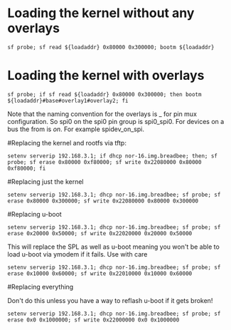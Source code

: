 # Loading the kernel without any overlays

```sf probe; sf read ${loadaddr} 0x80000 0x300000; bootm ${loadaddr}```

# Loading the kernel with overlays

```sf probe; if sf read ${loadaddr} 0x80000 0x300000; then bootm ${loadaddr}#base#overlay1#overlay2; fi```

Note that the naming convention for the overlays is <function>_<pingroup> for pin mux configuration.
So spi0 on the spi0 pin group is spi0_spi0. For devices on a bus the from is <device>_on_<bus>. For
example spidev_on_spi.

#Replacing the kernel and rootfs via tftp:

```setenv serverip 192.168.3.1; if dhcp nor-16.img.breadbee; then; sf probe; sf erase 0x80000 0xf80000; sf write 0x22080000 0x80000 0xf80000; fi```

#Replacing just the kernel

```setenv serverip 192.168.3.1; dhcp nor-16.img.breadbee; sf probe; sf erase 0x80000 0x300000; sf write 0x22080000 0x80000 0x300000```

#Replacing u-boot

```setenv serverip 192.168.3.1; dhcp nor-16.img.breadbee; sf probe; sf erase 0x20000 0x50000; sf write 0x22020000 0x20000 0x50000```

This will replace the SPL as well as u-boot meaning you won't be able to load u-boot via ymodem if it fails. Use with care

```setenv serverip 192.168.3.1; dhcp nor-16.img.breadbee; sf probe; sf erase 0x10000 0x60000; sf write 0x22010000 0x10000 0x60000```

#Replacing everything

Don't do this unless you have a way to reflash u-boot if it gets broken!

```setenv serverip 192.168.3.1; dhcp nor-16.img.breadbee; sf probe; sf erase 0x0 0x1000000; sf write 0x22000000 0x0 0x1000000```

